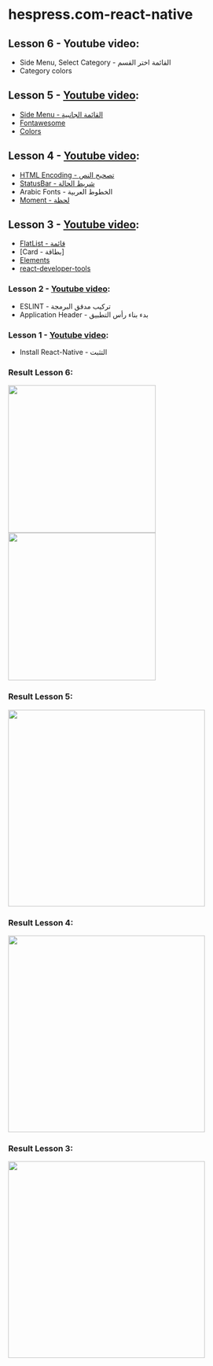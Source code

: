 # hespress.com-react-native

## Lesson 6 - Youtube video:
* Side Menu, Select Category - القائمة اختر القسم
* Category colors

## Lesson 5 - [Youtube video](https://youtu.be/oET0-5xjImY):
* [Side Menu - القائمة الجانبية](https://github.com/react-native-community/react-native-side-menu)
* [Fontawesome](https://paulferrett.com/fontawesome-favicon/)
* [Colors](http://materialuicolors.co/?ref=flatuicolors.com)


## Lesson 4 - [Youtube video](https://www.youtube.com/watch?v=xm_aeBvuN00&index):
* [HTML Encoding - تصحيح النص](https://www.npmjs.com/package/html-entities)
* [StatusBar - شريط الحالة](https://facebook.github.io/react-native/docs/statusbar.html)
* Arabic Fonts - الخطوط العربية
* [Moment - لحظة](https://momentjs.com/docs/#/i18n/)

 
## Lesson 3 - [Youtube video](https://youtu.be/OkQ8JszXjpM):
* [FlatList - قائمة](https://facebook.github.io/react-native/docs/flatlist.html)
* [Card -  بطاقة]
* [Elements](https://github.com/react-native-training/react-native-elements)
* [react-developer-tools](https://chrome.google.com/webstore/detail/react-developer-tools/fmkadmapgofadopljbjfkapdkoienihi)

### Lesson 2 - [Youtube video](https://youtu.be/5WpRdnWb2Uo):
* ESLINT - تركيب مدقق البرمجة
* Application Header - بدء بناء رأس التطبيق
 
 
### Lesson 1 - [Youtube video](https://youtu.be/S3KGpVb7TIY):
* Install React-Native - التثبت

### Result Lesson 6:
<img src="https://raw.githubusercontent.com/adilbenmoussa/hespress.com-react-native/master/src/images/Result-Lesson-6-1.png" width="300">
<img src="https://raw.githubusercontent.com/adilbenmoussa/hespress.com-react-native/master/src/images/Result-Lesson-6-2.png" width="300">

### Result Lesson 5:
<img src="https://raw.githubusercontent.com/adilbenmoussa/hespress.com-react-native/master/src/images/Result-Lesson-5.png" width="400">

### Result Lesson 4:
<img src="https://raw.githubusercontent.com/adilbenmoussa/hespress.com-react-native/master/src/images/Result-Lesson-4.png" width="400">

### Result Lesson 3:
<img src="https://raw.githubusercontent.com/adilbenmoussa/hespress.com-react-native/master/src/images/Result-Lesson-3.png" width="400">
